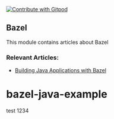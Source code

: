 <a href="https://gitpod.io/#https://github.com/deichbrise/bazel-java-example">
  <img
    src="https://img.shields.io/badge/Contribute%20with-Gitpod-908a85?logo=gitpod"
    alt="Contribute with Gitpod"
  />
</a>

## Bazel

This module contains articles about Bazel

### Relevant Articles:

- [Building Java Applications with Bazel](https://www.baeldung.com/bazel-build-tool)
# bazel-java-example


test 1234